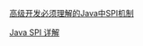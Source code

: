 [高级开发必须理解的Java中SPI机制](https://www.jianshu.com/p/46b42f7f593c)

[Java SPI 详解](https://www.cnblogs.com/jy107600/p/11464985.html)

